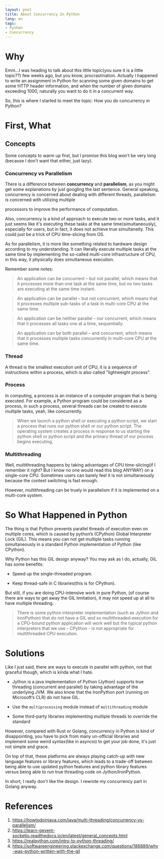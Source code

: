 ```yaml
---
layout: post
title: About Concurrency In Python
lang: en
tags:
- Python
- Concurrency
---
```


# Why

Emm...I was heading to talk about this little topic(you sure it is a little topic??) few weeks ago, but you know, procrastination.  Actually I happened to write an assignment in Python for scanning some given domains to get some HTTP header information,  and when the number of given domains exceeding 1000, naturally you want to do it in a concurrent way. 

So, this is where  I started to meet the topic: How you do concurrency in Python? 



# First, What

## Concepts

Some concepts to warm up first, but I promise this blog won't be very long (because I don't want that either, just lazy).

### **Concurrency** **vs** **Parallelism**

There is a difference between **concurrency** and **parallelism**, as you might get some explanations by just googling the last sentence. General speaking, concurrency is concerned about dealing with different threads,  parallelism is concerned with utilizing multiple

processors to improve the performance of computation.



Also, concurrency is a kind of approach to execute two or more tasks, and it just seems like it's executing these tasks at the same time(simultaneously), especially for users, but in fact, it does not achieve true simultaneity. This could just be a trick of CPU time-slicing from OS.



As for parallelism, it is more like something related to hardware design according to my understanding. It can literally execute multiple tasks at the same time by implementing the so-called multi-core infrastructure of CPU, in this way, it physically does simultaneous execution.



Remember some notes:

> An application can be concurrent – but not parallel, which means that it processes more than one task at the same time, but no two tasks are executing at the same time instant.



> An application can be parallel – but not concurrent, which means that it processes multiple sub-tasks of a task in multi-core CPU at the same time.



> An application can be neither parallel – nor concurrent, which means that it processes all tasks one at a time, sequentially.



> An application can be both parallel – and concurrent, which means that it processes multiple tasks concurrently in multi-core CPU at the same time.



### **Thread**

A thread is the smallest execution unit of CPU, it is a sequence of instructions within a process, which is also called "lightweight process". 



### **Process**

In computing, a process is an instance of a computer program that is being executed. For example, a Python program could be considered as a process, in such a process,  several threads can be created to execute multiple tasks, yeah, like concurrently.

> When we launch a python shell or executing a python script, we start a process that runs our python shell or our python script. The operating system creates a process in response to us starting the python shell or python script and the primary thread of our process begins executing.



### **Multithreading**

Well, multithreading happens by taking advantages of  CPU time-slicing(if I remember it right? But I know no one would read this blog ANYWAY) on a single-core CPU. Sometimes users can barely feel it is not simultaneously because the context switching is fast enough.



However, multithreading can be truely in parallelism if it is implemented on a multi-core system.



# So What Happened in Python 

The thing is that Python prevents parallel threads of execution even on multiple cores, which is caused by python’s (CPython) Global Interpreter Lock (GIL).  This means you can not get multiple tasks running simultaneously in a standard Python implementation of Python (like CPython). 

Why Python has this GIL design anyway? You may ask as I do,  actually, GIL has some benefits:

* Speed up the single-threaded program. 

* Keep thread-safe in C libraries(this is for CPython).



But still, if you are doing CPU-intensive work in pure Python, (of course there are ways to get away the GIL limitation), it may not speed up at all to have multiple threading.

> There is some python interpreter implementation (such as Jython and IronPython) that do not have a GIL and so multithreaded execution for a CPU-bound python application will work well but the typical python interpreters that we use - CPython - is not appropriate for multithreaded CPU execution.

> 



# Solutions

Like I just said, there are ways to execute in parallel with python, not that graceful though, which is kinda what I hate.  

* Jython is a java implementation of Python (Jython) supports true threading (concurrent and parallel) by taking advantage of the underlying JVM. We also know that the IronPython port (running on Microsoft’s CLR) do not have GIL. 

* Use the `multiprocessing` module instead of `multithreading` module

* Some third-party libraries implementing multiple threads to override the standard



However, compared with Rust or Golang,  concurrency in Python is kind of disappointing, you have to pick from many un-official libraries and implement some weird syntax(like in asyncio) to get your job done, it's just not simple and grace. 



On top of that,  these platforms are always playing catch-up with new language features or library features, which leads to a trade-off between being able to use updated python features and python library features versus being able to run true threading code on Jython/IronPython.



In short, I really don't like the design. I rewrote my concurrency part in Golang anyway.
# References
1. https://howtodoinjava.com/java/multi-threading/concurrency-vs-parallelism/
2. https://learn-gevent-socketio.readthedocs.io/en/latest/general_concepts.html
3. https://realpython.com/intro-to-python-threading/
4. https://softwareengineering.stackexchange.com/questions/186889/why-was-python-written-with-the-gil
